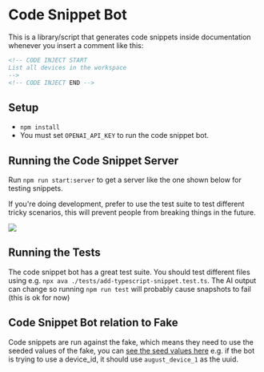 # Code Snippet Bot

This is a library/script that generates code snippets inside documentation
whenever you insert a comment like this:

```md
<!-- CODE INJECT START
List all devices in the workspace
-->
<!-- CODE INJECT END -->
```

## Setup

- `npm install`
- You must set `OPENAI_API_KEY` to run the code snippet bot.

## Running the Code Snippet Server

Run `npm run start:server` to get a server like the one shown below for testing
snippets.

If you're doing development, prefer to use the test suite to test different
tricky scenarios, this will prevent people from breaking things in the future.

![](https://user-images.githubusercontent.com/1910070/263612175-16834acf-8123-4aa1-a930-855b05cbb90c.png)

## Running the Tests

The code snippet bot has a great test suite. You should test different files
using e.g. `npx ava ./tests/add-typescript-snippet.test.ts`. The AI output
can change so running `npm run test` will probably cause snapshots to fail (this
is ok for now)

## Code Snippet Bot relation to Fake

Code snippets are run against the fake, which means they need to use the seeded
values of the fake, you can [see the seed values here](https://github.com/seamapi/fake-seam-connect/blob/2fdadb575779e509e79d0954fecbae01cca21ad8/src/lib/database/seed.ts#L3) e.g. if
the bot is trying to use a device_id, it should use `august_device_1` as the
uuid.
